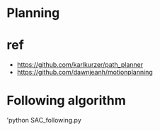 # Planning
# ref
- https://github.com/karlkurzer/path_planner
- https://github.com/dawnjeanh/motionplanning




# Following algorithm

'python SAC_following.py
